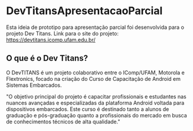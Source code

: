 # DevTitansApresentacaoParcial

Esta ideia de prototipo para apresentação parcial foi desenvolvida para o projeto Dev Titans. Link para o site do projeto: https://devtitans.icomp.ufam.edu.br/

## O que é o Dev Titans? 
O DevTITANS é um projeto colaborativo entre o IComp/UFAM, Motorola e Flextronics, focado na criação do Curso de Capacitação de Android em Sistemas Embarcados.

"O objetivo principal do projeto é capacitar profissionais e estudantes nas nuances avançadas e especializadas da plataforma Android voltada para dispositivos embarcados. Este curso é destinado tanto a alunos de graduação e pós-graduação quanto a profissionais do mercado em busca de conhecimentos técnicos de alta qualidade." 

